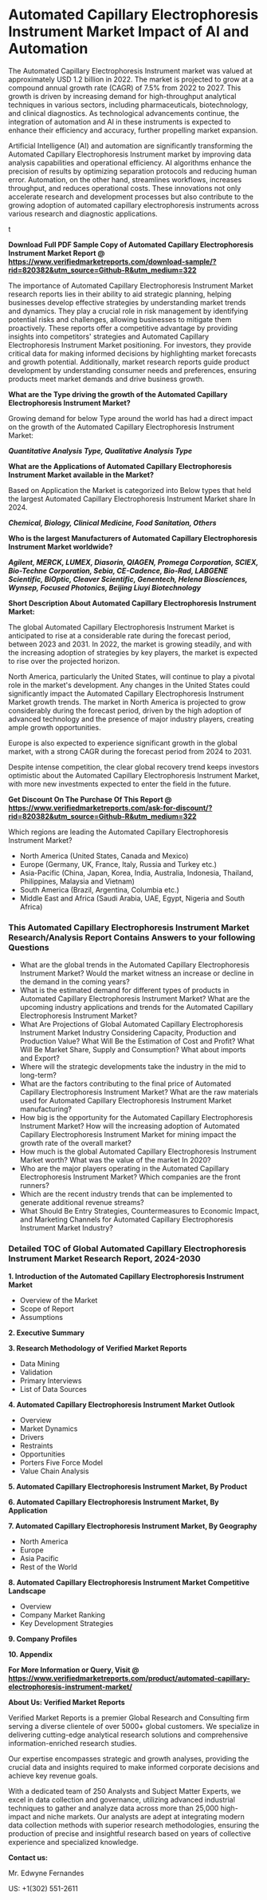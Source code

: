 <meta name="title" content="Global  Automated Capillary Electrophoresis Instrument Market Impact of AI and Automation"><meta name="description" content="  The Automated Capillary Electrophoresis Instrument market was valued at approximately USD 1.2 billion in 2022. The market is projected to grow at a compound annual g"><meta name="title" content=" Automated Capillary Electrophoresis Instrument Market Size, Share, Scope, Trends, Growth, Opportunities, Analysis, Forecast"> <h1>Automated Capillary Electrophoresis Instrument Market Impact of AI and Automation</h1> <p>The Automated Capillary Electrophoresis Instrument market was valued at approximately USD 1.2 billion in 2022. The market is projected to grow at a compound annual growth rate (CAGR) of 7.5% from 2022 to 2027. This growth is driven by increasing demand for high-throughput analytical techniques in various sectors, including pharmaceuticals, biotechnology, and clinical diagnostics. As technological advancements continue, the integration of automation and AI in these instruments is expected to enhance their efficiency and accuracy, further propelling market expansion.</p> <p>Artificial Intelligence (AI) and automation are significantly transforming the Automated Capillary Electrophoresis Instrument market by improving data analysis capabilities and operational efficiency. AI algorithms enhance the precision of results by optimizing separation protocols and reducing human error. Automation, on the other hand, streamlines workflows, increases throughput, and reduces operational costs. These innovations not only accelerate research and development processes but also contribute to the growing adoption of automated capillary electrophoresis instruments across various research and diagnostic applications.</p> t</p><p id="" class=""><strong>Download Full PDF Sample Copy of Automated Capillary Electrophoresis Instrument Market Report @ <a href="https://www.verifiedmarketreports.com/download-sample/?rid=820382&utm_source=Github-R&utm_medium=322" target="_blank">https://www.verifiedmarketreports.com/download-sample/?rid=820382&utm_source=Github-R&utm_medium=322</a></strong></p><p>The importance of&nbsp;Automated Capillary Electrophoresis Instrument Market research reports lies in their ability to aid strategic planning, helping businesses develop effective strategies by understanding market trends and dynamics. They play a crucial role in risk management by identifying potential risks and challenges, allowing businesses to mitigate them proactively. These reports offer a competitive advantage by providing insights into competitors' strategies and Automated Capillary Electrophoresis Instrument Market positioning. For investors, they provide critical data for making informed decisions by highlighting market forecasts and growth potential. Additionally, market research reports guide product development by understanding consumer needs and preferences, ensuring products meet market demands and drive business growth.</p><p><strong>What are the&nbsp;Type driving the growth of the Automated Capillary Electrophoresis Instrument Market?</strong></p><p id="" class="">Growing demand for below Type around the world has had a direct impact on the growth of the Automated Capillary Electrophoresis Instrument Market:</p><em><strong>Quantitative Analysis Type, Qualitative Analysis Type</strong></em></p><strong>What are the&nbsp;Applications&nbsp;of Automated Capillary Electrophoresis Instrument Market available in the Market?</strong></p><p id="" class="">Based on Application the Market is categorized into Below types that held the largest Automated Capillary Electrophoresis Instrument Market share In 2024.</p><em><strong>Chemical, Biology, Clinical Medicine, Food Sanitation, Others</strong></em></p><strong>Who is the largest Manufacturers of Automated Capillary Electrophoresis Instrument Market worldwide?</strong></p><p><em><strong>Agilent, MERCK, LUMEX, Diasorin, QIAGEN, Promega Corporation, SCIEX, Bio-Techne Corporation, Sebia, CE-Cadence, Bio-Rad, LABGENE Scientific, BiOptic, Cleaver Scientific, Genentech, Helena Biosciences, Wynsep, Focused Photonics, Beijing Liuyi Biotechnology</strong></em></p><p id="" class=""><strong>Short Description About Automated Capillary Electrophoresis Instrument Market:</strong></p><p>The global Automated Capillary Electrophoresis Instrument Market is anticipated to rise at a considerable rate during the forecast period, between 2023 and 2031. In 2022, the market is growing steadily, and with the increasing adoption of strategies by key players, the market is expected to rise over the projected horizon.</p><p>North America, particularly the United States, will continue to play a pivotal role in the market's development. Any changes in the United States could significantly impact the Automated Capillary Electrophoresis Instrument Market growth trends. The market in North America is projected to grow considerably during the forecast period, driven by the high adoption of advanced technology and the presence of major industry players, creating ample growth opportunities.</p><p>Europe is also expected to experience significant growth in the global market, with a strong CAGR during the forecast period from 2024 to 2031.</p><p>Despite intense competition, the clear global recovery trend keeps investors optimistic about the Automated Capillary Electrophoresis Instrument Market, with more new investments expected to enter the field in the future.</p><p id="" class=""><strong>Get Discount On The Purchase Of This Report @ <a href="https://www.verifiedmarketreports.com/ask-for-discount/?rid=820382&utm_source=Github-R&utm_medium=322" target="_blank">https://www.verifiedmarketreports.com/ask-for-discount/?rid=820382&utm_source=Github-R&utm_medium=322</a></strong></p>Which regions are leading the Automated Capillary Electrophoresis Instrument Market?</p><ul><li>North America (United States, Canada and Mexico)</li><li>Europe (Germany, UK, France, Italy, Russia and Turkey etc.)</li><li>Asia-Pacific (China, Japan, Korea, India, Australia, Indonesia, Thailand, Philippines, Malaysia and Vietnam)</li><li>South America (Brazil, Argentina, Columbia etc.)</li><li>Middle East and Africa (Saudi Arabia, UAE, Egypt, Nigeria and South Africa)</li></ul><h3 id="" class="">This Automated Capillary Electrophoresis Instrument Market Research/Analysis Report Contains Answers to your following Questions</h3><ul><li>What are the global trends in the Automated Capillary Electrophoresis Instrument Market? Would the market witness an increase or decline in the demand in the coming years?</li><li>What is the estimated demand for different types of products in Automated Capillary Electrophoresis Instrument Market? What are the upcoming industry applications and trends for the Automated Capillary Electrophoresis Instrument Market?</li><li>What Are Projections of Global Automated Capillary Electrophoresis Instrument Market Industry Considering Capacity, Production and Production Value? What Will Be the Estimation of Cost and Profit? What Will Be Market Share, Supply and Consumption? What about imports and Export?</li><li>Where will the strategic developments take the industry in the mid to long-term?</li><li>What are the factors contributing to the final price of Automated Capillary Electrophoresis Instrument Market? What are the raw materials used for Automated Capillary Electrophoresis Instrument Market manufacturing?</li><li>How big is the opportunity for the Automated Capillary Electrophoresis Instrument Market? How will the increasing adoption of Automated Capillary Electrophoresis Instrument Market for mining impact the growth rate of the overall market?</li><li>How much is the global Automated Capillary Electrophoresis Instrument Market worth? What was the value of the market In 2020?</li><li>Who are the major players operating in the Automated Capillary Electrophoresis Instrument Market? Which companies are the front runners?</li><li>Which are the recent industry trends that can be implemented to generate additional revenue streams?</li><li>What Should Be Entry Strategies, Countermeasures to Economic Impact, and Marketing Channels for Automated Capillary Electrophoresis Instrument Market Industry?</li></ul><h3 id="" class="">Detailed TOC of Global Automated Capillary Electrophoresis Instrument Market Research Report, 2024-2030</h3><p id="" class=""><strong>1. Introduction of the Automated Capillary Electrophoresis Instrument Market</strong></p><ul><li>Overview of the Market</li><li>Scope of Report</li><li>Assumptions</li></ul><p id="" class=""><strong>2. Executive Summary</strong></p><p id="" class=""><strong>3. Research Methodology of Verified Market Reports</strong></p><ul><li>Data Mining</li><li>Validation</li><li>Primary Interviews</li><li>List of Data Sources</li></ul><p id="" class=""><strong>4. Automated Capillary Electrophoresis Instrument Market Outlook</strong></p><ul><li>Overview</li><li>Market Dynamics</li><li>Drivers</li><li>Restraints</li><li>Opportunities</li><li>Porters Five Force Model</li><li>Value Chain Analysis</li></ul><p id="" class=""><strong>5. Automated Capillary Electrophoresis Instrument Market, By Product</strong></p><p id="" class=""><strong>6. Automated Capillary Electrophoresis Instrument Market, By Application</strong></p><p id="" class=""><strong>7. Automated Capillary Electrophoresis Instrument Market, By Geography</strong></p><ul><li>North America</li><li>Europe</li><li>Asia Pacific</li><li>Rest of the World</li></ul><p id="" class=""><strong>8. Automated Capillary Electrophoresis Instrument Market Competitive Landscape</strong></p><ul><li>Overview</li><li>Company Market Ranking</li><li>Key Development Strategies</li></ul><p id="" class=""><strong>9. Company Profiles</strong></p><p id="" class=""><strong>10. Appendix</strong></p><p id="" class=""><strong>For More Information or Query, Visit @ <a href="https://www.verifiedmarketreports.com/product/automated-capillary-electrophoresis-instrument-market/" target="_blank">https://www.verifiedmarketreports.com/product/automated-capillary-electrophoresis-instrument-market/</a></strong></p><p id="" class=""><strong>About Us: Verified Market Reports</strong></p><p id="" class="">Verified Market Reports is a premier Global Research and Consulting firm serving a diverse clientele of over 5000+ global customers. We specialize in delivering cutting-edge analytical research solutions and comprehensive information-enriched research studies.</p><p id="" class="">Our expertise encompasses strategic and growth analyses, providing the crucial data and insights required to make informed corporate decisions and achieve key revenue goals.</p><p id="" class="">With a dedicated team of 250 Analysts and Subject Matter Experts, we excel in data collection and governance, utilizing advanced industrial techniques to gather and analyze data across more than 25,000 high-impact and niche markets. Our analysts are adept at integrating modern data collection methods with superior research methodologies, ensuring the production of precise and insightful research based on years of collective experience and specialized knowledge.</p><p id="" class=""><strong>Contact us:</strong></p><p id="" class="">Mr. Edwyne Fernandes</p><p id="" class="">US: +1(302) 551-2611</p>